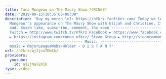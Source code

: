 ```yaml
---
title: Tana Mongeau on The Maury Show *CRINGE*
date: "2019-09-15T10:35:05+08:00"
description: 'Buy my merch lol: https://nfkrz.fanfiber.com/ Today we look at Tana
  Mongeau''s appearance on The Maury Show with Elijah and Christine. It''s pretty
  bad. Smash like, subscribe, comment, thx xoxo ---------------------------------
  Twitch ► http://www.twitch.tv/nfkrz Facebook ► https://www.facebook.com/NFKRZ1 Instagram
  ► https://instagram.com/roman_nfkrz/ Steam Group ► http://steamcommunity.com/groups/nfkrzgroup
  --------------------------------- Music: --------------------------------- Outro
  music ► MajorLeagueWobs/Holder - D I S T A N T'
url: /nfkrz/ajJjna7Em1k/
providers:
  youtube:
    id: ajJjna7Em1k
type: video
---
```

